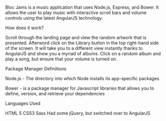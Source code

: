 Bloc Jams is a music application that uses Node.js, Express, and Bower. It allows the user to play music with interactive scroll bars and volume controls using the latest AngularJS technology.

How does it work?

Scroll through the landing page and view the random artwork that is presented. Afterword click on the Library button in the top right-hand side of the screen. It will take you to a different view instantly thanks to AngularJS and show you a myriad of albums. Click on a random album and play a song, but ensure that your volume is turned on.

Package Manager Definitions

Node.js - The directory into which Node installs its app-specific packages

Bower - is a package manager for Javascript libraries that allows you to define, version, and retrieve your dependencies

Languages Used

HTML 5
CSS3
Sass
Had some jQuery, but switched over to AngularJS
